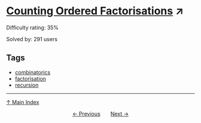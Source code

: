 # [Counting Ordered Factorisations](https://projecteuler.net/problem=738) ↗️

Difficulty rating: 35%

Solved by: 291 users
## Tags

- [combinatorics](../tags/combinatorics.md)
- [factorisation](../tags/factorisation.md)
- [recursion](../tags/recursion.md)



---

[↑ Main Index](../README.md)


<div align=center><a href='737.md'>← Previous</a> &nbsp;&nbsp; &nbsp;&nbsp;  <a href='739.md'>Next →</a></div>

